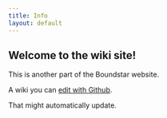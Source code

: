 ```yaml
---
title: Info
layout: default
---
```


## Welcome to the wiki site!

This is another part of the Boundstar website.

A wiki you can [edit with Github](https://github.com/digitaldesigndj/boundstar-content/edit/master/info.html.md).

That might automatically update.
